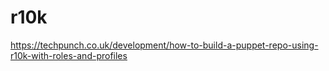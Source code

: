 # r10k

https://techpunch.co.uk/development/how-to-build-a-puppet-repo-using-r10k-with-roles-and-profiles
